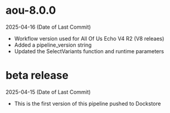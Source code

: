 # aou-8.0.0
2025-04-16 (Date of Last Commit)

* Workflow version used for All Of Us Echo V4 R2 (V8 releaes)
* Added a pipeline_version string
* Updated the SelectVariants function and runtime parameters

# beta release
2025-04-15 (Date of Last Commit)

* This is the first version of this pipeline pushed to Dockstore